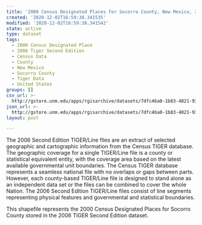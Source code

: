 ```yaml
---
title: '2000 Census Designated Places for Socorro County, New Mexico, 2006se TIGER'
created: '2020-12-02T16:59:38.341535'
modified: '2020-12-02T16:59:38.341542'
state: active
type: dataset
tags:
  - 2000 Census Designated Place
  - 2006 Tiger Second Edition
  - Census Data
  - County
  - New Mexico
  - Socorro County
  - Tiger Data
  - United States
groups: []
csv_url: >-
  http://gstore.unm.edu/apps/rgisarchive/datasets/7dfc46a0-1b83-4021-93e4-09acb4e50375/tgr2006se_soco_place00.derived.csv
json_url: >-
  http://gstore.unm.edu/apps/rgisarchive/datasets/7dfc46a0-1b83-4021-93e4-09acb4e50375/tgr2006se_soco_place00.derived.json
layout: post

---
```

The 2006 Second Edition TIGER/Line files are an extract of selected geographic and cartographic information from the Census TIGER database.  The geographic coverage for a single TIGER/Line file is a county or statistical equivalent entity, with the coverage area based on the latest available governmental unit boundaries. The Census TIGER database represents a seamless national file with no overlaps or gaps between parts.  However, each county-based TIGER/Line file is designed to stand alone as an independent data set or the files can be combined to cover the whole Nation.  The 2006 Second Edition  TIGER/Line files consist of line segments representing physical features and governmental and statistical boundaries.  

This shapefile represents the 2000 Census Designated Places for Socorro County stored in the 2006 TIGER Second Edition dataset.
